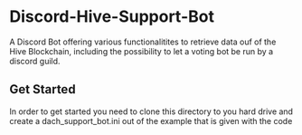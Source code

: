 # Discord-Hive-Support-Bot
A Discord Bot offering various functionalitites to retrieve data ouf of the Hive Blockchain, including the possibility to let a voting bot be run by a discord guild.

## Get Started
In order to get started you need to clone this directory to you hard drive and create a dach_support_bot.ini out of the example that is given with the code
